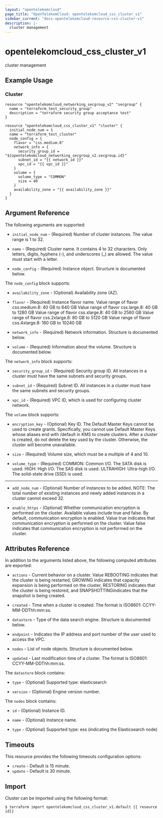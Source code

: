 ```yaml
---
layout: "opentelekomcloud"
page_title: "OpenTelekomCloud: opentelekomcloud_css_cluster_v1"
sidebar_current: "docs-opentelekomcloud-resource-css-cluster-v1"
description: |-
  cluster management
---
```


# opentelekomcloud\_css\_cluster\_v1

cluster management

## Example Usage

### Cluster

```hcl
resource "opentelekomcloud_networking_secgroup_v2" "secgroup" {
  name = "terraform_test_security_group"
  description = "terraform security group acceptance test"
}

resource "opentelekomcloud_css_cluster_v1" "cluster" {
  initial_node_num = 1
  name = "terraform_test_cluster"
  node_config = {
    flavor = "css.medium.8"
    network_info = {
      security_group_id = "${opentelekomcloud_networking_secgroup_v2.secgroup.id}"
      subnet_id = "{{ network_id }}"
      vpc_id = "{{ vpc_id }}"
    }
    volume = {
      volume_type = "COMMON"
      size = 40
    }
    availability_zone = "{{ availability_zone }}"
  }
}
```

## Argument Reference

The following arguments are supported:

* `initial_node_num` -
  (Required)
  Number of cluster instances. The value range is 1 to 32.

* `name` -
  (Required)
  Cluster name. It contains 4 to 32 characters. Only letters, digits,
  hyphens (-), and underscores (_) are allowed. The value must start
  with a letter.

* `node_config` -
  (Required)
  Instance object. Structure is documented below.

The `node_config` block supports:

* `availability_zone` -
  (Optional)
  Availability zone (AZ).

* `flavor` -
  (Required)
  Instance flavor name. Value range of flavor css.medium.8: 40 GB
  to 640 GB Value range of flavor css.large.8: 40 GB to 1280 GB
  Value range of flavor css.xlarge.8: 40 GB to 2560 GB Value range
  of flavor css.2xlarge.8: 80 GB to 5120 GB Value range of flavor
  css.4xlarge.8: 160 GB to 10240 GB

* `network_info` -
  (Required)
  Network information. Structure is documented below.

* `volume` -
  (Required)
  Information about the volume. Structure is documented below.

The `network_info` block supports:

* `security_group_id` -
  (Required)
  Security group ID. All instances in a cluster must have the
  same subnets and security groups.

* `subnet_id` -
  (Required)
  Subnet ID. All instances in a cluster must have the same
  subnets and security groups.

* `vpc_id` -
  (Required)
  VPC ID, which is used for configuring cluster network.

The `volume` block supports:

* `encryption_key` -
  (Optional)
  Key ID. The Default Master Keys cannot be used to create
  grants. Specifically, you cannot use Default Master Keys
  whose aliases end with /default in KMS to create clusters.
  After a cluster is created, do not delete the key used by the
  cluster. Otherwise, the cluster will become unavailable.

* `size` -
  (Required)
  Volume size, which must be a multiple of 4 and 10.

* `volume_type` -
  (Required)
  COMMON: Common I/O. The SATA disk is used. HIGH: High I/O.
  The SAS disk is used. ULTRAHIGH: Ultra-high I/O. The
  solid-state drive (SSD) is used.

- - -

* `add_node_num` -
  (Optional)
  Number of instances to be added. NOTE: The total number of existing
  instances and newly added instances in a cluster cannot exceed 32.

* `enable_https` -
  (Optional)
  Whether communication encryption is performed on the cluster.
  Available values include true and false. By default, communication
  encryption is enabled. Value true indicates that communication
  encryption is performed on the cluster. Value false indicates that
  communication encryption is not performed on the cluster.

## Attributes Reference

In addition to the arguments listed above, the following computed attributes are exported:

* `actions` -
  Current behavior on a cluster. Value REBOOTING indicates that the
  cluster is being restarted, GROWING indicates that capacity expansion
  is being performed on the cluster, RESTORING indicates that the
  cluster is being restored, and SNAPSHOTTINGindicates that the
  snapshot is being created.

* `created` -
  Time when a cluster is created. The format is ISO8601:
  CCYY-MM-DDThh:mm:ss.

* `datastore` -
  Type of the data search engine. Structure is documented below.

* `endpoint` -
  Indicates the IP address and port number of the user used to access
  the VPC.

* `nodes` -
  List of node objects. Structure is documented below.

* `updated` -
  Last modification time of a cluster. The format is ISO8601:
  CCYY-MM-DDThh:mm:ss.

The `datastore` block contains:

* `type` -
  (Optional)
  Supported type: elasticsearch

* `version` -
  (Optional)
  Engine version number.

The `nodes` block contains:

* `id` -
  (Optional)
  Instance ID.

* `name` -
  (Optional)
  Instance name.

* `type` -
  (Optional)
  Supported type: ess (indicating the Elasticsearch node)

## Timeouts

This resource provides the following timeouts configuration options:
- `create` - Default is 15 minute.
- `update` - Default is 30 minute.

## Import

Cluster can be imported using the following format:

```
$ terraform import opentelekomcloud_css_cluster_v1.default {{ resource id}}
```
